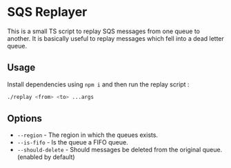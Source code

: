 # SQS Replayer

This is a small TS script to replay SQS messages from one queue to another. It is basically useful to replay messages which fell into a dead letter queue.

## Usage

Install dependencies using `npm i` and then run the replay script :
```sh
./replay <from> <to> ...args
```

## Options

- `--region` - The region in which the queues exists.
- `--is-fifo` - Is the queue a FIFO queue.
- `--should-delete` - Should messages be deleted from the original queue. (enabled by default)
